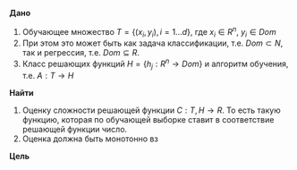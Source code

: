 **Дано**
1. Обучающее множество $T = \{(x_i, y_i), i = 1\dots d\}$, где $x_i \in R^n$, $y_i \in Dom$
2. При этом это может быть как задача классификации, т.е. $Dom \subset N$, так и регрессия, т.е. $Dom \subseteq R$. 
3. Класс решающих функций $H = \{h_j : R^n \rightarrow Dom\}$ и алгоритм обучения, т.е. $A : T \rightarrow H$

**Найти**
1. Оценку сложности решающей функции $C : T, H \rightarrow R$. То есть такую функцию, которая по обучающей выборке ставит в соответствие решающей функции число.
2. Оценка должна быть монотонно вз

**Цель**